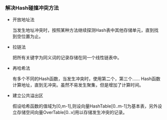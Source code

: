 

### 解决Hash碰撞冲突方法

- 开放地址法

    当发生地址冲突时，按照某种方法继续探测Hash表中其他存储单元，直到找到空位置为止。
	
- 拉链法

    把所有关键字为同义词的记录存储在同一个线性链表中。

- 再哈希法

    有多个不同的Hash函数，当发生冲突时，使用第二个，第三个…… Hash函数计算地址，直到无冲突。虽然不易发生聚集，但是增加了计算时间。

- 建立公共溢出区

    假设哈希函数的值域为[0,m-1],则设向量HashTable[0..m-1]为基本表，另外设立存储空间向量OverTable[0..v]用以存储发生冲突的记录。

